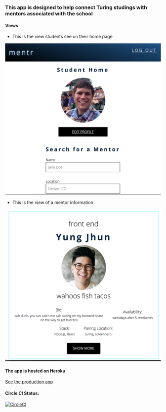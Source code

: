 ### This app is designed to help connect Turing studings with mentors associated with the school

#### Views

* This is the view students see on their home page

![Image](images/StudentHomeView.png)

* This is the view of a mentor information

![Image](images/MentorCardView.png)

#### The app is hosted on Heroku

[See the production app](https://turing-mentr.herokuapp.com/)


#### Circle CI Status:
[![CircleCI](https://circleci.com/gh/letakeane/mentr.svg?style=svg)](https://circleci.com/gh/letakeane/mentr)
